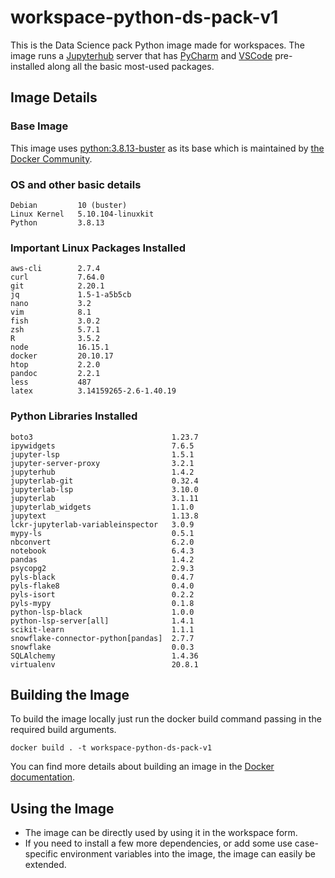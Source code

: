 # workspace-python-ds-pack-v1
This is the Data Science pack Python image made for workspaces. The image runs a [Jupyterhub](https://jupyter.org/hub) server that has [PyCharm](https://lp.jetbrains.com/projector/) and [VSCode](https://github.com/coder/code-server) pre-installed along all the basic most-used packages.

## Image Details
### Base Image
This image uses [python:3.8.13-buster](https://hub.docker.com/layers/python/library/python/3.8.13-buster/images/sha256-69b40f95ee1f46ca73190ef8f18ba178b6c3500bf0a784b008907433b4f41d2a?context=explore) as its base which is maintained by [the Docker Community](https://github.com/docker-library/python).

### OS and other basic details
```
Debian         10 (buster)
Linux Kernel   5.10.104-linuxkit
Python         3.8.13
```

### Important Linux Packages Installed
```
aws-cli        2.7.4
curl           7.64.0
git            2.20.1
jq             1.5-1-a5b5cb
nano           3.2
vim            8.1
fish           3.0.2
zsh            5.7.1
R              3.5.2
node           16.15.1
docker         20.10.17
htop           2.2.0
pandoc         2.2.1
less           487
latex          3.14159265-2.6-1.40.19
```

### Python Libraries Installed
```
boto3                               1.23.7
ipywidgets                          7.6.5
jupyter-lsp                         1.5.1
jupyter-server-proxy                3.2.1
jupyterhub                          1.4.2
jupyterlab-git                      0.32.4
jupyterlab-lsp                      3.10.0
jupyterlab                          3.1.11
jupyterlab_widgets                  1.1.0
jupytext                            1.13.8
lckr-jupyterlab-variableinspector   3.0.9
mypy-ls                             0.5.1
nbconvert                           6.2.0
notebook                            6.4.3
pandas                              1.4.2
psycopg2                            2.9.3
pyls-black                          0.4.7
pyls-flake8                         0.4.0
pyls-isort                          0.2.2
pyls-mypy                           0.1.8
python-lsp-black                    1.0.0
python-lsp-server[all]              1.4.1
scikit-learn                        1.1.1
snowflake-connector-python[pandas]  2.7.7
snowflake                           0.0.3
SQLAlchemy                          1.4.36
virtualenv                          20.8.1
```

## Building the Image
To build the image locally just run the docker build command passing in the required build arguments.
```
docker build . -t workspace-python-ds-pack-v1
```
You can find more details about building an image in the [Docker documentation](https://docs.docker.com/engine/reference/commandline/build/).

## Using the Image
- The image can be directly used by using it in the workspace form.
- If you need to install a few more dependencies, or add some use case-specific environment variables into the image, the image can easily be extended.
